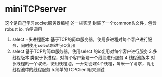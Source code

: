 # miniTCPserver

这个是自己学习socket服务器编程 的一些实现
封装了一个common头文件，包含robust io, 方便调用
1. select +多进程版本
基于TCP的简单服务器，使用多进程对每个客户进行服务，同时使用select来进行IO复用
2. select 
基于TCP的简单服务器，使用select 的io复用对每个客户进行服务
3.多线程版本
类似于多进程，对每个客户新建一个线程进行服务
4.线程池版本
对多线程的一个改进，使用线程池，一开始创建4个线程，每来一个请求，调用线程池中的线程服务
5.简单的TCPClient用来测试
